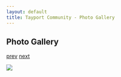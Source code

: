 ```yaml
---
layout: default
title: Tayport Community - Photo Gallery
---
```

## Photo Gallery

[prev](http://tayport.org.uk/photo/64) [next](http://tayport.org.uk/photo/66)

![ ](http://tayport.org.uk/media/065.jpg " ")

